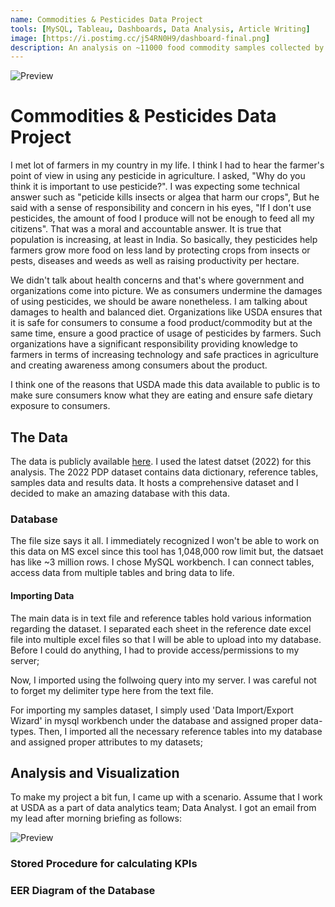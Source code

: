 ```yaml
---
name: Commodities & Pesticides Data Project 
tools: [MySQL, Tableau, Dashboards, Data Analysis, Article Writing]
image: [https://i.postimg.cc/j54RN0H9/dashboard-final.png]
description: An analysis on ~11000 food commodity samples collected by USDA approved agencies to monitor the residue of pesticides concentration before the commoditiy reaches consumers. Analysed over 2 million test results of the samples, tracking key parameters such as origin, pesticide tolerance levels etc.
---
```


![Preview](https://i.postimg.cc/SKtvvZys/9807.jpg)

# Commodities & Pesticides Data Project

I met lot of farmers in my country in my life. I think I had to hear the farmer's point of view in using any pesticide in agriculture. I asked, "Why do you think it is important to use pesticide?". I was expecting some technical answer such as "peticide kills insects or algea that harm our crops", But he said with a sense of responsibility and concern in his eyes, "If I don't use pesticides, the amount of food I produce will not be enough to feed all my citizens". That was a moral and accountable answer. It is true that population is increasing, at least in India. So basically, they pesticides help farmers grow more food on less land by protecting crops from insects or pests, diseases and weeds as well as raising productivity per hectare. 

We didn't talk about health concerns and that's where government and organizations come into picture. We as consumers undermine the damages of using pesticides, we should be aware nonetheless. I am talking about damages to health and balanced diet. Organizations like USDA ensures that it is safe for consumers to consume a food product/commodity but at the same time, ensure a good practice of usage of pesticides by farmers. Such organizations have a significant responsibility providing knowledge to farmers in terms of increasing technology and safe practices in agriculture and creating awareness among consumers about the product. 

I think one of the reasons that USDA made this data available to public is to make sure consumers know what they are eating and ensure safe dietary exposure to consumers.

## The Data
The data is publicly available [here](https://www.ams.usda.gov/datasets/pdp/pdpdata). I used the latest datset (2022) for this analysis. The 2022 PDP dataset contains data dictionary, reference tables, samples data and results data. It hosts a comprehensive dataset and I decided to make an amazing database with this data.

### Database
The file size says it all. I immediately recognized I won't be able to work on this data on MS excel since this tool has 1,048,000 row limit but, the datsaet has like ~3 million rows. I chose MySQL workbench. I can connect tables, access data from multiple tables and bring data to life.

#### Importing Data
The main data is in text file and reference tables hold various information regarding the dataset. I separated each sheet in the reference date excel file into multiple excel files so that I will be able to upload into my database. Before I could do anything, I had to provide access/permissions to my server;

<script src="https://gist.github.com/Krishna1594/ea5f26be3019b4bf9e0f3ad1596c3029.js"></script>

Now, I imported using the follwoing query into my server. I was careful not to forget my delimiter type here from the text file.

<script src="https://gist.github.com/Krishna1594/d2562882be94e7e25ba17199ac2f75a5.js"></script>

For importing my samples dataset, I simply used 'Data Import/Export Wizard' in mysql workbench under the database and assigned proper data-types. Then, I imported all the necessary reference tables into my database and assigned proper attributes to my datasets;

<script src="https://gist.github.com/Krishna1594/079898afb0f791d8d48714ff9a95dfac.js"></script>


## Analysis and Visualization
To make my project a bit fun, I came up with a scenario. Assume that I work at USDA as a part of data analytics team; Data Analyst. I got an email from my lead after morning briefing as follows:

![Preview](https://i.postimg.cc/Yq3yTssz/email-usda.png)




### Stored Procedure for calculating KPIs

### EER Diagram of the Database
